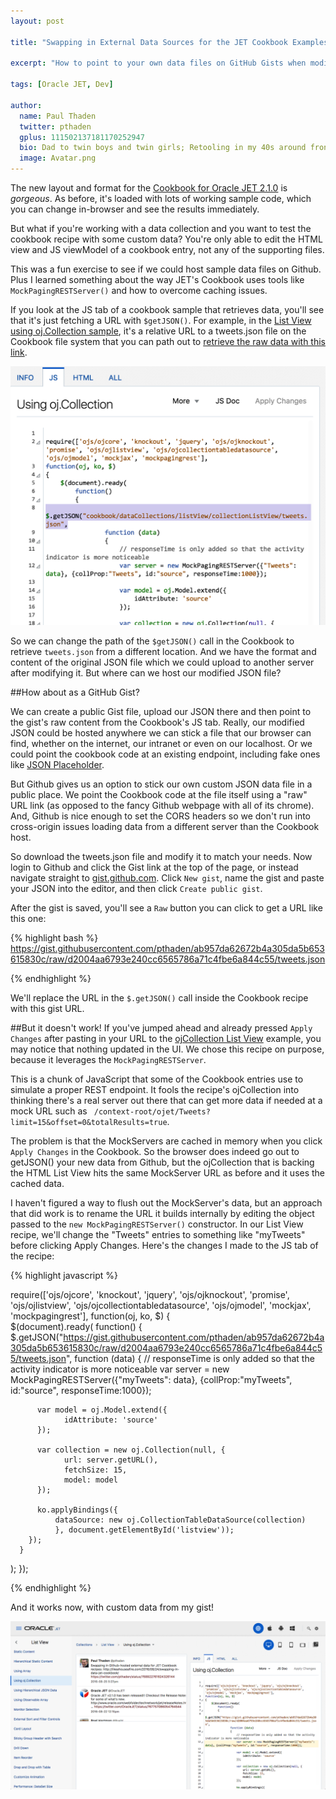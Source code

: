 ```yaml
---
layout: post

title: "Swapping in External Data Sources for the JET Cookbook Examples"

excerpt: "How to point to your own data files on GitHub Gists when modifying the Oracle JET Cookbook samples"

tags: [Oracle JET, Dev]

author:
  name: Paul Thaden
  twitter: pthaden
  gplus: 111502137181170252947 
  bio: Dad to twin boys and twin girls; Retooling in my 40s around front-end dev and JavaScript; Oracle CX Apps Sales Consultant; all-around guy
  image: Avatar.png
---
```


The new layout and format for the [Cookbook for Oracle JET 2.1.0](http://www.oracle.com/webfolder/technetwork/jet/jetCookbook.html) is *gorgeous*. As before, it's loaded with lots of working sample code, which you can change in-browser and see the results immediately.

But what if you're working with a data collection and you want to test the cookbook recipe with some custom data? You're only able to edit the HTML view and JS viewModel of a cookbook entry, not any of the supporting files.

This was a fun exercise to see if we could host sample data files on Github. Plus I learned something about the way JET's Cookbook uses tools like `MockPagingRESTServer()` and how to overcome caching issues. 

If you look at the JS tab of a cookbook sample that retrieves data, you'll see that it's just fetching a URL with `$getJSON()`. For example, in the [List View using oj.Collection sample](http://www.oracle.com/webfolder/technetwork/jet/jetCookbook.html?component=listView&demo=collectionListView), it's a relative URL to a tweets.json file on the Cookbook file system that you can path out to [retrieve the raw data with this link](http://www.oracle.com/webfolder/technetwork/jet/cookbook/dataCollections/listView/collectionListView/tweets.json).

<div class="full zoomable"><img src="/images/20160824/listViewgetJSON.png"></div>

So we can change the path of the `$getJSON()` call in the Cookbook to retrieve `tweets.json` from a different location. And we have the format and content of the original JSON file which we could upload to another server after modifying it. But where can we host our modified JSON file?

##How about as a GitHub Gist?

We can create a public Gist file, upload our JSON there and then point to the gist's raw content from the Cookbook's JS tab. Really, our modified JSON could be hosted anywhere we can stick a file that our browser can find, whether on the internet, our intranet or even on our localhost. Or we could point the cookbook code at an existing endpoint, including fake ones like [JSON Placeholder](http://jsonplaceholder.typicode.com/).

But Github gives us an option to stick our own custom JSON data file in a public place.  We point the Cookbook code at the file itself using a "raw" URL link (as opposed to the fancy Github webpage with all of its chrome). And, Github is nice enough to set the CORS headers so we don't run into cross-origin issues loading data from a different server than the Cookbook host.

So download the tweets.json file and modify it to match your needs. Now login to Github and click the Gist link at the top of the page, or instead navigate straight to [gist.github.com](https://gist.github.com). Click `New gist`, name the gist and paste your JSON into the editor, and then click `Create public gist`.

After the gist is saved, you'll see a `Raw` button you can click to get a URL like this one:

{% highlight bash %}
https://gist.githubusercontent.com/pthaden/ab957da62672b4a305da5b653615830c/raw/d2004aa6793e240cc6565786a71c4fbe6a844c55/tweets.json

{% endhighlight %}

We'll replace the URL in the `$.getJSON()` call inside the Cookbook recipe with this gist URL. 

##But it doesn't work!
If you've jumped ahead and already pressed `Apply Changes` after pasting in your URL to the [ojCollection List View](http://www.oracle.com/webfolder/technetwork/jet/jetCookbook.html?component=listView&demo=collectionListView) example, you may notice that nothing updated in the UI. We chose this recipe on purpose, because it leverages the `MockPagingRESTServer`.

This is a chunk of JavaScript that some of the Cookbook entries use to simulate a proper REST endpoint. It fools the recipe's ojCollection into thinking there's a real server out there that can get more data if needed at a mock URL such as ` /context-root/ojet/Tweets?limit=15&offset=0&totalResults=true`. 

The problem is that the MockServers are cached in memory when you click `Apply Changes` in the Cookbook. So the browser does indeed go out to getJSON() your new data from Github, but the ojCollection that is backing the HTML List View hits the same MockServer URL as before and it uses the cached data.

I haven't figured a way to flush out the MockServer's data, but an approach that did work is to rename the URL it builds internally by editing the object passed to the `new MockPagingRESTServer()` constructor. In our List View recipe, we'll change the "Tweets" entries to something like "myTweets" before clicking Apply Changes. Here's the changes I made to the JS tab of the recipe:


{% highlight javascript %}

require(['ojs/ojcore', 'knockout', 'jquery', 'ojs/ojknockout', 'promise', 'ojs/ojlistview', 'ojs/ojcollectiontabledatasource', 'ojs/ojmodel', 'mockjax', 'mockpagingrest'],
function(oj, ko, $)
{     
  $(document).ready(
    function() 
    {
      $.getJSON("https://gist.githubusercontent.com/pthaden/ab957da62672b4a305da5b653615830c/raw/d2004aa6793e240cc6565786a71c4fbe6a844c55/tweets.json",
        function (data) 
        {
          // responseTime is only added so that the activity indicator is more noticeable
          var server = new MockPagingRESTServer({"myTweets": data}, {collProp:"myTweets", id:"source", responseTime:1000});

          var model = oj.Model.extend({
                idAttribute: 'source'
          });

          var collection = new oj.Collection(null, {
                url: server.getURL(),
                fetchSize: 15,
                model: model
          });

          ko.applyBindings({
              dataSource: new oj.CollectionTableDataSource(collection)
              }, document.getElementById('listview'));
        });      
      }
  );
});	

{% endhighlight %}

And it works now, with custom data from my gist!


<div class="full zoomable"><img src="/images/20160824/workingrecipe.png"></div>




